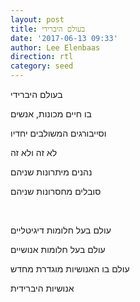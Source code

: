 ```yaml
---
layout: post
title: בעולם היברידי
date: '2017-06-13 09:33'
author: Lee Elenbaas
direction: rtl
category: seed
---
```


בעולם היברידי

בו חיים מכונות, אנשים

וסייבורגים המשולבים יחדיו

לא זה ולא זה

נהנים מיתרונות שניהם

סובלים מחסרונות שניהם

<br>

עולם בעל חלומות דיגיטליים

עולם בעל חלומות אנושיים

עולם בו האנושיות מוגדרת מחדש

אנושיות היברידית
